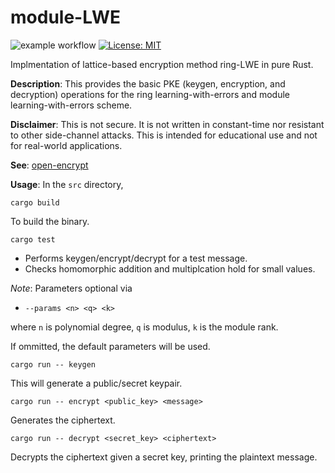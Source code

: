 # module-LWE

![example workflow](https://github.com/lattice-based-cryptography/module-lwe/actions/workflows/basic.yml/badge.svg)
[![License: MIT](https://img.shields.io/badge/License-MIT-yellow.svg)](https://opensource.org/licenses/MIT)

Implmentation of lattice-based encryption method ring-LWE in pure Rust.

**Description**: This provides the basic PKE (keygen, encryption, and decryption) operations for the ring learning-with-errors and module learning-with-errors scheme.

**Disclaimer**: This is not secure. It is not written in constant-time nor resistant to other side-channel attacks. This is intended for educational use and not for real-world applications.

**See**: [open-encrypt](https://github.com/jacksonwalters/open-encrypt)

**Usage**: In the `src` directory,

`cargo build`

To build the binary.

`cargo test`

- Performs keygen/encrypt/decrypt for a test message.
- Checks homomorphic addition and multiplcation hold for small values.

_Note_: Parameters optional via 

- `--params <n> <q> <k>`

where `n` is polynomial degree, `q` is modulus, `k` is the module rank.

If ommitted, the default parameters will be used.

`cargo run -- keygen`

This will generate a public/secret keypair. 

`cargo run -- encrypt <public_key> <message>`

Generates the ciphertext.

`cargo run -- decrypt <secret_key> <ciphertext>`

Decrypts the ciphertext given a secret key, printing the plaintext message.

